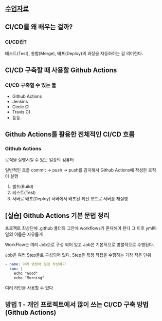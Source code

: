 ## [수업자료](https://jscode.notion.site/a296752baf914e8ab95a1782a64800c2)

## CI/CD를 왜 배우는 걸까?

### CI/CD란?
테스트(Test), 통합(Merge), 배포(Deploy)의 과정을 자동화하는 걸 의미한다.

## CI/CD 구축할 때 사용할 Github Actions

### CI/CD 구축할 수 있는 툴
- Github Actions
- Jenkins
- Circle CI
- Travis CI
- 등등..

## Github Actions를 활용한 전체적인 CI/CD 흐름

### Github Actions
로직을 실행시킬 수 있는 일종의 컴퓨터

일반적인 흐름
commit -> push -> push를 감지해서 Github Actions에 작성한 로직이 실행
1. 빌드(Build)
2. 테스트(Test)
3. 서버로 배포(Deploy)
 서버에서 배포된 최신 코드로 서버를 재실행

## [실습] Github Actions 기본 문법 정리

프로젝트 최상단에 .github 폴더와 그안에 workflows가 존재해야 한다
그 이후 yml파일의 이름은 자유롭게

WorkFlow는 여러 Job으로 구성 되어 있고
Job은 기본적으로 병렬적으로 수행된다.

Job은 여러 Step들로 구성되어 있다.
Step은 특정 작접을 수행하는 가장 작은 단위

```yml
- name: 여러 명령어 문장 작성하기  
  run: |  
    echo "Good"  
    echo "Morning"
```
여러 라인을 사용할 수 있다

## 방법 1 - 개인 프로젝트에서 많이 쓰는 CI/CD 구축 방법 (Github Actions)
